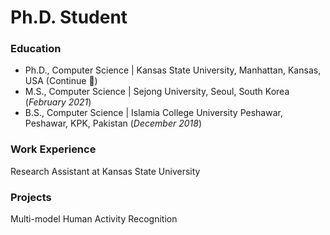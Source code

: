 # Ph.D. Student

### Education
- Ph.D., Computer Science | Kansas State University, Manhattan, Kansas, USA (Continue 🙂)
- M.S., Computer Science | Sejong University, Seoul, South Korea (_February 2021_)
- B.S., Computer Science | Islamia College University Peshawar, Peshawar, KPK, Pakistan (_December 2018_)

### Work Experience
Research Assistant at Kansas State University

### Projects 
Multi-model Human Activity Recognition
